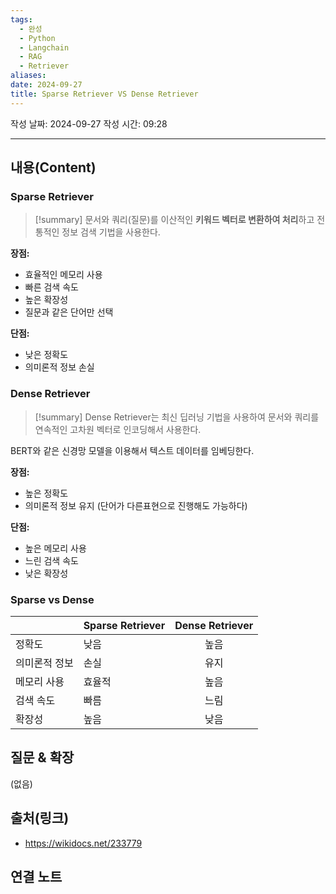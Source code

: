 ```yaml
---
tags:
  - 완성
  - Python
  - Langchain
  - RAG
  - Retriever
aliases: 
date: 2024-09-27
title: Sparse Retriever VS Dense Retriever
---
```

작성 날짜: 2024-09-27
작성 시간: 09:28


----
## 내용(Content)

### Sparse Retriever

>[!summary]
>문서와 쿼리(질문)를 이산적인 **키워드 벡터로 변환하여 처리**하고 전통적인 정보 검색 기법을 사용한다.

**장점:**

- 효율적인 메모리 사용
- 빠른 검색 속도
- 높은 확장성
- 질문과 같은 단어만 선택

**단점:**

- 낮은 정확도 
- 의미론적 정보 손실


### Dense Retriever

>[!summary]
>Dense Retriever는 최신 딥러닝 기법을 사용하여 문서와 쿼리를 연속적인 고차원 벡터로 인코딩해서 사용한다.

BERT와 같은 신경망 모델을 이용해서 텍스트 데이터를 임베딩한다.

**장점:**

- 높은 정확도
- 의미론적 정보 유지 (단어가 다른표현으로 진행해도 가능하다)

**단점:**

- 높은 메모리 사용
- 느린 검색 속도
- 낮은 확장성

### Sparse vs Dense

|         | Sparse Retriever | Dense Retriever |
| ------- | ---------------- | :-------------: |
| 정확도     | 낮음               |       높음        |
| 의미론적 정보 | 손실               |       유지        |
| 메모리 사용  | 효율적              |       높음        |
| 검색 속도   | 빠름               |       느림        |
| 확장성     | 높음               |       낮음        |

## 질문 & 확장

(없음)

## 출처(링크)

- https://wikidocs.net/233779

## 연결 노트










